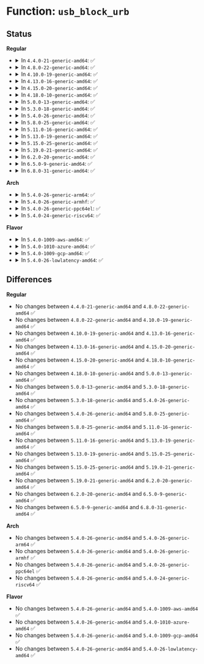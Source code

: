 # Function: <code>usb_block_urb</code>

## Status
<b>Regular</b>
<ul>
<li>
<details>
<summary>In <code>4.4.0-21-generic-amd64</code>: ✅</summary>

```c
void usb_block_urb(struct urb * urb)
```

```json
{
  "name": "usb_block_urb",
  "collision_type": "Unique Global",
  "inline_type": "No",
  "funcs": [
    {
      "addr": 18446744071585201568,
      "name": "usb_block_urb",
      "external": true,
      "loc": "drivers/usb/core/urb.c:737",
      "file": "drivers/usb/core/urb.c",
      "inline": "seen, unknown",
      "caller_inline": [],
      "caller_func": []
    }
  ],
  "symbols": [
    {
      "addr": 18446744071585201568,
      "name": "usb_block_urb",
      "section": ".text",
      "bind": "STB_GLOBAL",
      "size": 20
    }
  ]
}
```
</details>
</li>
<li>
<details>
<summary>In <code>4.8.0-22-generic-amd64</code>: ✅</summary>

```c
void usb_block_urb(struct urb * urb)
```

```json
{
  "name": "usb_block_urb",
  "collision_type": "Unique Global",
  "inline_type": "No",
  "funcs": [
    {
      "addr": 18446744071585593712,
      "name": "usb_block_urb",
      "external": true,
      "loc": "drivers/usb/core/urb.c:737",
      "file": "drivers/usb/core/urb.c",
      "inline": "seen, unknown",
      "caller_inline": [],
      "caller_func": [
        "drivers/usb/core/message.c:usb_sg_cancel",
        "drivers/usb/core/message.c:sg_complete"
      ]
    }
  ],
  "symbols": [
    {
      "addr": 18446744071585593712,
      "name": "usb_block_urb",
      "section": ".text",
      "bind": "STB_GLOBAL",
      "size": 20
    }
  ]
}
```
</details>
</li>
<li>
<details>
<summary>In <code>4.10.0-19-generic-amd64</code>: ✅</summary>

```c
void usb_block_urb(struct urb * urb)
```

```json
{
  "name": "usb_block_urb",
  "collision_type": "Unique Global",
  "inline_type": "No",
  "funcs": [
    {
      "addr": 18446744071585781328,
      "name": "usb_block_urb",
      "external": true,
      "loc": "drivers/usb/core/urb.c:737",
      "file": "drivers/usb/core/urb.c",
      "inline": "seen, unknown",
      "caller_inline": [],
      "caller_func": [
        "drivers/usb/core/message.c:usb_sg_cancel",
        "drivers/usb/core/message.c:sg_complete"
      ]
    }
  ],
  "symbols": [
    {
      "addr": 18446744071585781328,
      "name": "usb_block_urb",
      "section": ".text",
      "bind": "STB_GLOBAL",
      "size": 20
    }
  ]
}
```
</details>
</li>
<li>
<details>
<summary>In <code>4.13.0-16-generic-amd64</code>: ✅</summary>

```c
void usb_block_urb(struct urb * urb)
```

```json
{
  "name": "usb_block_urb",
  "collision_type": "Unique Global",
  "inline_type": "No",
  "funcs": [
    {
      "addr": 18446744071585868384,
      "name": "usb_block_urb",
      "external": true,
      "loc": "drivers/usb/core/urb.c:737",
      "file": "drivers/usb/core/urb.c",
      "inline": "seen, unknown",
      "caller_inline": [],
      "caller_func": [
        "drivers/usb/core/message.c:usb_sg_cancel",
        "drivers/usb/core/message.c:sg_complete"
      ]
    }
  ],
  "symbols": [
    {
      "addr": 18446744071585868384,
      "name": "usb_block_urb",
      "section": ".text",
      "bind": "STB_GLOBAL",
      "size": 20
    }
  ]
}
```
</details>
</li>
<li>
<details>
<summary>In <code>4.15.0-20-generic-amd64</code>: ✅</summary>

```c
void usb_block_urb(struct urb * urb)
```

```json
{
  "name": "usb_block_urb",
  "collision_type": "Unique Global",
  "inline_type": "No",
  "funcs": [
    {
      "addr": 18446744071586308400,
      "name": "usb_block_urb",
      "external": true,
      "loc": "drivers/usb/core/urb.c:760",
      "file": "drivers/usb/core/urb.c",
      "inline": "seen, unknown",
      "caller_inline": [],
      "caller_func": [
        "drivers/usb/core/message.c:usb_sg_cancel",
        "drivers/usb/core/message.c:sg_complete"
      ]
    }
  ],
  "symbols": [
    {
      "addr": 18446744071586308400,
      "name": "usb_block_urb",
      "section": ".text",
      "bind": "STB_GLOBAL",
      "size": 22
    }
  ]
}
```
</details>
</li>
<li>
<details>
<summary>In <code>4.18.0-10-generic-amd64</code>: ✅</summary>

```c
void usb_block_urb(struct urb * urb)
```

```json
{
  "name": "usb_block_urb",
  "collision_type": "Unique Global",
  "inline_type": "No",
  "funcs": [
    {
      "addr": 18446744071586565824,
      "name": "usb_block_urb",
      "external": true,
      "loc": "drivers/usb/core/urb.c:765",
      "file": "drivers/usb/core/urb.c",
      "inline": "seen, unknown",
      "caller_inline": [],
      "caller_func": [
        "drivers/usb/core/message.c:usb_sg_cancel",
        "drivers/usb/core/message.c:sg_complete"
      ]
    }
  ],
  "symbols": [
    {
      "addr": 18446744071586565824,
      "name": "usb_block_urb",
      "section": ".text",
      "bind": "STB_GLOBAL",
      "size": 21
    }
  ]
}
```
</details>
</li>
<li>
<details>
<summary>In <code>5.0.0-13-generic-amd64</code>: ✅</summary>

```c
void usb_block_urb(struct urb * urb)
```

```json
{
  "name": "usb_block_urb",
  "collision_type": "Unique Global",
  "inline_type": "No",
  "funcs": [
    {
      "addr": 18446744071586714864,
      "name": "usb_block_urb",
      "external": true,
      "loc": "drivers/usb/core/urb.c:765",
      "file": "drivers/usb/core/urb.c",
      "inline": "seen, unknown",
      "caller_inline": [],
      "caller_func": [
        "drivers/usb/core/message.c:usb_sg_cancel",
        "drivers/usb/core/message.c:sg_complete"
      ]
    }
  ],
  "symbols": [
    {
      "addr": 18446744071586714864,
      "name": "usb_block_urb",
      "section": ".text",
      "bind": "STB_GLOBAL",
      "size": 21
    }
  ]
}
```
</details>
</li>
<li>
<details>
<summary>In <code>5.3.0-18-generic-amd64</code>: ✅</summary>

```c
void usb_block_urb(struct urb * urb)
```

```json
{
  "name": "usb_block_urb",
  "collision_type": "Unique Global",
  "inline_type": "No",
  "funcs": [
    {
      "addr": 18446744071586969808,
      "name": "usb_block_urb",
      "external": true,
      "loc": "drivers/usb/core/urb.c:764",
      "file": "drivers/usb/core/urb.c",
      "inline": "seen, unknown",
      "caller_inline": [],
      "caller_func": [
        "drivers/usb/core/message.c:usb_sg_cancel",
        "drivers/usb/core/message.c:sg_complete"
      ]
    }
  ],
  "symbols": [
    {
      "addr": 18446744071586969808,
      "name": "usb_block_urb",
      "section": ".text",
      "bind": "STB_GLOBAL",
      "size": 20
    }
  ]
}
```
</details>
</li>
<li>
<details>
<summary>In <code>5.4.0-26-generic-amd64</code>: ✅</summary>

```c
void usb_block_urb(struct urb * urb)
```

```json
{
  "name": "usb_block_urb",
  "collision_type": "Unique Global",
  "inline_type": "No",
  "funcs": [
    {
      "addr": 18446744071587168848,
      "name": "usb_block_urb",
      "external": true,
      "loc": "drivers/usb/core/urb.c:765",
      "file": "drivers/usb/core/urb.c",
      "inline": "seen, unknown",
      "caller_inline": [],
      "caller_func": [
        "drivers/usb/core/message.c:usb_sg_cancel",
        "drivers/usb/core/message.c:sg_complete"
      ]
    }
  ],
  "symbols": [
    {
      "addr": 18446744071587168848,
      "name": "usb_block_urb",
      "section": ".text",
      "bind": "STB_GLOBAL",
      "size": 20
    }
  ]
}
```
</details>
</li>
<li>
<details>
<summary>In <code>5.8.0-25-generic-amd64</code>: ✅</summary>

```c
void usb_block_urb(struct urb * urb)
```

```json
{
  "name": "usb_block_urb",
  "collision_type": "Unique Global",
  "inline_type": "No",
  "funcs": [
    {
      "addr": 18446744071588018448,
      "name": "usb_block_urb",
      "external": true,
      "loc": "drivers/usb/core/urb.c:765",
      "file": "drivers/usb/core/urb.c",
      "inline": "seen, unknown",
      "caller_inline": [],
      "caller_func": [
        "drivers/usb/core/message.c:usb_sg_cancel",
        "drivers/usb/core/message.c:sg_complete"
      ]
    }
  ],
  "symbols": [
    {
      "addr": 18446744071588018448,
      "name": "usb_block_urb",
      "section": ".text",
      "bind": "STB_GLOBAL",
      "size": 20
    }
  ]
}
```
</details>
</li>
<li>
<details>
<summary>In <code>5.11.0-16-generic-amd64</code>: ✅</summary>

```c
void usb_block_urb(struct urb * urb)
```

```json
{
  "name": "usb_block_urb",
  "collision_type": "Unique Global",
  "inline_type": "No",
  "funcs": [
    {
      "addr": 18446744071588067712,
      "name": "usb_block_urb",
      "external": true,
      "loc": "drivers/usb/core/urb.c:780",
      "file": "drivers/usb/core/urb.c",
      "inline": "seen, unknown",
      "caller_inline": [],
      "caller_func": [
        "drivers/usb/core/message.c:usb_sg_cancel",
        "drivers/usb/core/message.c:sg_complete"
      ]
    }
  ],
  "symbols": [
    {
      "addr": 18446744071588067712,
      "name": "usb_block_urb",
      "section": ".text",
      "bind": "STB_GLOBAL",
      "size": 20
    }
  ]
}
```
</details>
</li>
<li>
<details>
<summary>In <code>5.13.0-19-generic-amd64</code>: ✅</summary>

```c
void usb_block_urb(struct urb * urb)
```

```json
{
  "name": "usb_block_urb",
  "collision_type": "Unique Global",
  "inline_type": "No",
  "funcs": [
    {
      "addr": 18446744071587950496,
      "name": "usb_block_urb",
      "external": true,
      "loc": "drivers/usb/core/urb.c:780",
      "file": "drivers/usb/core/urb.c",
      "inline": "seen, unknown",
      "caller_inline": [],
      "caller_func": [
        "drivers/usb/core/message.c:usb_sg_cancel",
        "drivers/usb/core/message.c:sg_complete"
      ]
    }
  ],
  "symbols": [
    {
      "addr": 18446744071587950496,
      "name": "usb_block_urb",
      "section": ".text",
      "bind": "STB_GLOBAL",
      "size": 20
    }
  ]
}
```
</details>
</li>
<li>
<details>
<summary>In <code>5.15.0-25-generic-amd64</code>: ✅</summary>

```c
void usb_block_urb(struct urb * urb)
```

```json
{
  "name": "usb_block_urb",
  "collision_type": "Unique Global",
  "inline_type": "No",
  "funcs": [
    {
      "addr": 18446744071588561136,
      "name": "usb_block_urb",
      "external": true,
      "loc": "drivers/usb/core/urb.c:801",
      "file": "drivers/usb/core/urb.c",
      "inline": "seen, unknown",
      "caller_inline": [],
      "caller_func": [
        "drivers/usb/core/message.c:usb_sg_cancel",
        "drivers/usb/core/message.c:sg_complete"
      ]
    }
  ],
  "symbols": [
    {
      "addr": 18446744071588561136,
      "name": "usb_block_urb",
      "section": ".text",
      "bind": "STB_GLOBAL",
      "size": 20
    }
  ]
}
```
</details>
</li>
<li>
<details>
<summary>In <code>5.19.0-21-generic-amd64</code>: ✅</summary>

```c
void usb_block_urb(struct urb * urb)
```

```json
{
  "name": "usb_block_urb",
  "collision_type": "Unique Global",
  "inline_type": "No",
  "funcs": [
    {
      "addr": 18446744071589971392,
      "name": "usb_block_urb",
      "external": true,
      "loc": "drivers/usb/core/urb.c:801",
      "file": "drivers/usb/core/urb.c",
      "inline": "seen, unknown",
      "caller_inline": [],
      "caller_func": [
        "drivers/usb/core/message.c:usb_sg_cancel",
        "drivers/usb/core/message.c:sg_complete"
      ]
    }
  ],
  "symbols": [
    {
      "addr": 18446744071589971392,
      "name": "usb_block_urb",
      "section": ".text",
      "bind": "STB_GLOBAL",
      "size": 26
    }
  ]
}
```
</details>
</li>
<li>
<details>
<summary>In <code>6.2.0-20-generic-amd64</code>: ✅</summary>

```c
void usb_block_urb(struct urb * urb)
```

```json
{
  "name": "usb_block_urb",
  "collision_type": "Unique Global",
  "inline_type": "No",
  "funcs": [
    {
      "addr": 18446744071591564544,
      "name": "usb_block_urb",
      "external": true,
      "loc": "drivers/usb/core/urb.c:803",
      "file": "drivers/usb/core/urb.c",
      "inline": "seen, unknown",
      "caller_inline": [],
      "caller_func": [
        "drivers/usb/core/message.c:usb_sg_cancel",
        "drivers/usb/core/message.c:sg_complete"
      ]
    }
  ],
  "symbols": [
    {
      "addr": 18446744071591564544,
      "name": "usb_block_urb",
      "section": ".text",
      "bind": "STB_GLOBAL",
      "size": 26
    }
  ]
}
```
</details>
</li>
<li>
<details>
<summary>In <code>6.5.0-9-generic-amd64</code>: ✅</summary>

```c
void usb_block_urb(struct urb * urb)
```

```json
{
  "name": "usb_block_urb",
  "collision_type": "Unique Global",
  "inline_type": "No",
  "funcs": [
    {
      "addr": 18446744071591986304,
      "name": "usb_block_urb",
      "external": true,
      "loc": "drivers/usb/core/urb.c:803",
      "file": "drivers/usb/core/urb.c",
      "inline": "seen, unknown",
      "caller_inline": [],
      "caller_func": [
        "drivers/usb/core/message.c:usb_sg_cancel",
        "drivers/usb/core/message.c:sg_complete"
      ]
    }
  ],
  "symbols": [
    {
      "addr": 18446744071591986304,
      "name": "usb_block_urb",
      "section": ".text",
      "bind": "STB_GLOBAL",
      "size": 26
    }
  ]
}
```
</details>
</li>
<li>
<details>
<summary>In <code>6.8.0-31-generic-amd64</code>: ✅</summary>

```c
void usb_block_urb(struct urb * urb)
```

```json
{
  "name": "usb_block_urb",
  "collision_type": "Unique Global",
  "inline_type": "No",
  "funcs": [
    {
      "addr": 18446744071592726224,
      "name": "usb_block_urb",
      "external": true,
      "loc": "drivers/usb/core/urb.c:788",
      "file": "drivers/usb/core/urb.c",
      "inline": "seen, unknown",
      "caller_inline": [],
      "caller_func": [
        "drivers/usb/core/message.c:usb_sg_cancel",
        "drivers/usb/core/message.c:sg_complete"
      ]
    }
  ],
  "symbols": [
    {
      "addr": 18446744071592726224,
      "name": "usb_block_urb",
      "section": ".text",
      "bind": "STB_GLOBAL",
      "size": 26
    }
  ]
}
```
</details>
</li>
</ul>
<b>Arch</b>
<ul>
<li>
<details>
<summary>In <code>5.4.0-26-generic-arm64</code>: ✅</summary>

```c
void usb_block_urb(struct urb * urb)
```

```json
{
  "name": "usb_block_urb",
  "collision_type": "Unique Global",
  "inline_type": "No",
  "funcs": [
    {
      "addr": 18446603336500251192,
      "name": "usb_block_urb",
      "external": true,
      "loc": "drivers/usb/core/urb.c:765",
      "file": "drivers/usb/core/urb.c",
      "inline": "seen, unknown",
      "caller_inline": [],
      "caller_func": [
        "drivers/usb/core/message.c:usb_sg_cancel",
        "drivers/usb/core/message.c:sg_complete"
      ]
    }
  ],
  "symbols": [
    {
      "addr": 18446603336500251192,
      "name": "usb_block_urb",
      "section": ".text",
      "bind": "STB_GLOBAL",
      "size": 80
    }
  ]
}
```
</details>
</li>
<li>
<details>
<summary>In <code>5.4.0-26-generic-armhf</code>: ✅</summary>

```c
void usb_block_urb(struct urb * urb)
```

```json
{
  "name": "usb_block_urb",
  "collision_type": "Unique Global",
  "inline_type": "No",
  "funcs": [
    {
      "addr": 3232722868,
      "name": "usb_block_urb",
      "external": true,
      "loc": "drivers/usb/core/urb.c:765",
      "file": "drivers/usb/core/urb.c",
      "inline": "seen, unknown",
      "caller_inline": [],
      "caller_func": [
        "drivers/usb/core/message.c:usb_sg_cancel",
        "drivers/usb/core/message.c:sg_complete"
      ]
    }
  ],
  "symbols": [
    {
      "addr": 3232722868,
      "name": "usb_block_urb",
      "section": ".text",
      "bind": "STB_GLOBAL",
      "size": 60
    }
  ]
}
```
</details>
</li>
<li>
<details>
<summary>In <code>5.4.0-26-generic-ppc64el</code>: ✅</summary>

```c
void usb_block_urb(struct urb * urb)
```

```json
{
  "name": "usb_block_urb",
  "collision_type": "Unique Global",
  "inline_type": "No",
  "funcs": [
    {
      "addr": 13835058055293542224,
      "name": "usb_block_urb",
      "external": true,
      "loc": "drivers/usb/core/urb.c:765",
      "file": "drivers/usb/core/urb.c",
      "inline": "seen, unknown",
      "caller_inline": [],
      "caller_func": [
        "drivers/usb/core/message.c:usb_sg_cancel",
        "drivers/usb/core/message.c:sg_complete"
      ]
    }
  ],
  "symbols": [
    {
      "addr": 13835058055293542224,
      "name": "usb_block_urb",
      "section": ".text",
      "bind": "STB_GLOBAL",
      "size": 40
    }
  ]
}
```
</details>
</li>
<li>
<details>
<summary>In <code>5.4.0-24-generic-riscv64</code>: ✅</summary>

```c
void usb_block_urb(struct urb * urb)
```

```json
{
  "name": "usb_block_urb",
  "collision_type": "Unique Global",
  "inline_type": "No",
  "funcs": [
    {
      "addr": 18446743936277164424,
      "name": "usb_block_urb",
      "external": true,
      "loc": "drivers/usb/core/urb.c:765",
      "file": "drivers/usb/core/urb.c",
      "inline": "seen, unknown",
      "caller_inline": [],
      "caller_func": [
        "drivers/usb/core/message.c:usb_sg_cancel",
        "drivers/usb/core/message.c:sg_complete"
      ]
    }
  ],
  "symbols": [
    {
      "addr": 18446743936277164424,
      "name": "usb_block_urb",
      "section": ".text",
      "bind": "STB_GLOBAL",
      "size": 44
    }
  ]
}
```
</details>
</li>
</ul>
<b>Flavor</b>
<ul>
<li>
<details>
<summary>In <code>5.4.0-1009-aws-amd64</code>: ✅</summary>

```c
void usb_block_urb(struct urb * urb)
```

```json
{
  "name": "usb_block_urb",
  "collision_type": "Unique Global",
  "inline_type": "No",
  "funcs": [
    {
      "addr": 18446744071586874928,
      "name": "usb_block_urb",
      "external": true,
      "loc": "drivers/usb/core/urb.c:765",
      "file": "drivers/usb/core/urb.c",
      "inline": "seen, unknown",
      "caller_inline": [],
      "caller_func": [
        "drivers/usb/core/message.c:usb_sg_cancel",
        "drivers/usb/core/message.c:sg_complete"
      ]
    }
  ],
  "symbols": [
    {
      "addr": 18446744071586874928,
      "name": "usb_block_urb",
      "section": ".text",
      "bind": "STB_GLOBAL",
      "size": 20
    }
  ]
}
```
</details>
</li>
<li>
<details>
<summary>In <code>5.4.0-1010-azure-amd64</code>: ✅</summary>

```c
void usb_block_urb(struct urb * urb)
```

```json
{
  "name": "usb_block_urb",
  "collision_type": "Unique Global",
  "inline_type": "No",
  "funcs": [
    {
      "addr": 18446744071586816064,
      "name": "usb_block_urb",
      "external": true,
      "loc": "drivers/usb/core/urb.c:765",
      "file": "drivers/usb/core/urb.c",
      "inline": "seen, unknown",
      "caller_inline": [],
      "caller_func": [
        "drivers/usb/core/message.c:usb_sg_cancel",
        "drivers/usb/core/message.c:sg_complete"
      ]
    }
  ],
  "symbols": [
    {
      "addr": 18446744071586816064,
      "name": "usb_block_urb",
      "section": ".text",
      "bind": "STB_GLOBAL",
      "size": 20
    }
  ]
}
```
</details>
</li>
<li>
<details>
<summary>In <code>5.4.0-1009-gcp-amd64</code>: ✅</summary>

```c
void usb_block_urb(struct urb * urb)
```

```json
{
  "name": "usb_block_urb",
  "collision_type": "Unique Global",
  "inline_type": "No",
  "funcs": [
    {
      "addr": 18446744071587123408,
      "name": "usb_block_urb",
      "external": true,
      "loc": "drivers/usb/core/urb.c:765",
      "file": "drivers/usb/core/urb.c",
      "inline": "seen, unknown",
      "caller_inline": [],
      "caller_func": [
        "drivers/usb/core/message.c:usb_sg_cancel",
        "drivers/usb/core/message.c:sg_complete"
      ]
    }
  ],
  "symbols": [
    {
      "addr": 18446744071587123408,
      "name": "usb_block_urb",
      "section": ".text",
      "bind": "STB_GLOBAL",
      "size": 20
    }
  ]
}
```
</details>
</li>
<li>
<details>
<summary>In <code>5.4.0-26-lowlatency-amd64</code>: ✅</summary>

```c
void usb_block_urb(struct urb * urb)
```

```json
{
  "name": "usb_block_urb",
  "collision_type": "Unique Global",
  "inline_type": "No",
  "funcs": [
    {
      "addr": 18446744071587230512,
      "name": "usb_block_urb",
      "external": true,
      "loc": "drivers/usb/core/urb.c:765",
      "file": "drivers/usb/core/urb.c",
      "inline": "seen, unknown",
      "caller_inline": [],
      "caller_func": [
        "drivers/usb/core/message.c:usb_sg_cancel",
        "drivers/usb/core/message.c:sg_complete"
      ]
    }
  ],
  "symbols": [
    {
      "addr": 18446744071587230512,
      "name": "usb_block_urb",
      "section": ".text",
      "bind": "STB_GLOBAL",
      "size": 20
    }
  ]
}
```
</details>
</li>
</ul>

## Differences
<b>Regular</b>
<ul>
<li>
No changes between <code>4.4.0-21-generic-amd64</code> and <code>4.8.0-22-generic-amd64</code> ✅
</li>
<li>
No changes between <code>4.8.0-22-generic-amd64</code> and <code>4.10.0-19-generic-amd64</code> ✅
</li>
<li>
No changes between <code>4.10.0-19-generic-amd64</code> and <code>4.13.0-16-generic-amd64</code> ✅
</li>
<li>
No changes between <code>4.13.0-16-generic-amd64</code> and <code>4.15.0-20-generic-amd64</code> ✅
</li>
<li>
No changes between <code>4.15.0-20-generic-amd64</code> and <code>4.18.0-10-generic-amd64</code> ✅
</li>
<li>
No changes between <code>4.18.0-10-generic-amd64</code> and <code>5.0.0-13-generic-amd64</code> ✅
</li>
<li>
No changes between <code>5.0.0-13-generic-amd64</code> and <code>5.3.0-18-generic-amd64</code> ✅
</li>
<li>
No changes between <code>5.3.0-18-generic-amd64</code> and <code>5.4.0-26-generic-amd64</code> ✅
</li>
<li>
No changes between <code>5.4.0-26-generic-amd64</code> and <code>5.8.0-25-generic-amd64</code> ✅
</li>
<li>
No changes between <code>5.8.0-25-generic-amd64</code> and <code>5.11.0-16-generic-amd64</code> ✅
</li>
<li>
No changes between <code>5.11.0-16-generic-amd64</code> and <code>5.13.0-19-generic-amd64</code> ✅
</li>
<li>
No changes between <code>5.13.0-19-generic-amd64</code> and <code>5.15.0-25-generic-amd64</code> ✅
</li>
<li>
No changes between <code>5.15.0-25-generic-amd64</code> and <code>5.19.0-21-generic-amd64</code> ✅
</li>
<li>
No changes between <code>5.19.0-21-generic-amd64</code> and <code>6.2.0-20-generic-amd64</code> ✅
</li>
<li>
No changes between <code>6.2.0-20-generic-amd64</code> and <code>6.5.0-9-generic-amd64</code> ✅
</li>
<li>
No changes between <code>6.5.0-9-generic-amd64</code> and <code>6.8.0-31-generic-amd64</code> ✅
</li>
</ul>
<b>Arch</b>
<ul>
<li>
No changes between <code>5.4.0-26-generic-amd64</code> and <code>5.4.0-26-generic-arm64</code> ✅
</li>
<li>
No changes between <code>5.4.0-26-generic-amd64</code> and <code>5.4.0-26-generic-armhf</code> ✅
</li>
<li>
No changes between <code>5.4.0-26-generic-amd64</code> and <code>5.4.0-26-generic-ppc64el</code> ✅
</li>
<li>
No changes between <code>5.4.0-26-generic-amd64</code> and <code>5.4.0-24-generic-riscv64</code> ✅
</li>
</ul>
<b>Flavor</b>
<ul>
<li>
No changes between <code>5.4.0-26-generic-amd64</code> and <code>5.4.0-1009-aws-amd64</code> ✅
</li>
<li>
No changes between <code>5.4.0-26-generic-amd64</code> and <code>5.4.0-1010-azure-amd64</code> ✅
</li>
<li>
No changes between <code>5.4.0-26-generic-amd64</code> and <code>5.4.0-1009-gcp-amd64</code> ✅
</li>
<li>
No changes between <code>5.4.0-26-generic-amd64</code> and <code>5.4.0-26-lowlatency-amd64</code> ✅
</li>
</ul>
